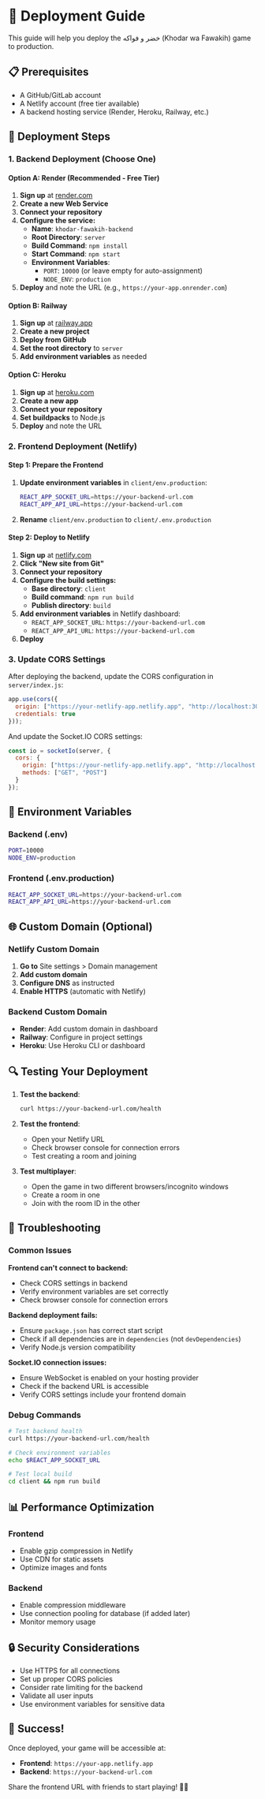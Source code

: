 # 🚀 Deployment Guide

This guide will help you deploy the خضر و فواكه (Khodar wa Fawakih) game to production.

## 📋 Prerequisites

- A GitHub/GitLab account
- A Netlify account (free tier available)
- A backend hosting service (Render, Heroku, Railway, etc.)

## 🎯 Deployment Steps

### 1. Backend Deployment (Choose One)

#### Option A: Render (Recommended - Free Tier)
1. **Sign up** at [render.com](https://render.com)
2. **Create a new Web Service**
3. **Connect your repository**
4. **Configure the service:**
   - **Name**: `khodar-fawakih-backend`
   - **Root Directory**: `server`
   - **Build Command**: `npm install`
   - **Start Command**: `npm start`
   - **Environment Variables**:
     - `PORT`: `10000` (or leave empty for auto-assignment)
     - `NODE_ENV`: `production`
5. **Deploy** and note the URL (e.g., `https://your-app.onrender.com`)

#### Option B: Railway
1. **Sign up** at [railway.app](https://railway.app)
2. **Create a new project**
3. **Deploy from GitHub**
4. **Set the root directory** to `server`
5. **Add environment variables** as needed

#### Option C: Heroku
1. **Sign up** at [heroku.com](https://heroku.com)
2. **Create a new app**
3. **Connect your repository**
4. **Set buildpacks** to Node.js
5. **Deploy** and note the URL

### 2. Frontend Deployment (Netlify)

#### Step 1: Prepare the Frontend
1. **Update environment variables** in `client/env.production`:
   ```bash
   REACT_APP_SOCKET_URL=https://your-backend-url.com
   REACT_APP_API_URL=https://your-backend-url.com
   ```
2. **Rename** `client/env.production` to `client/.env.production`

#### Step 2: Deploy to Netlify
1. **Sign up** at [netlify.com](https://netlify.com)
2. **Click "New site from Git"**
3. **Connect your repository**
4. **Configure the build settings:**
   - **Base directory**: `client`
   - **Build command**: `npm run build`
   - **Publish directory**: `build`
5. **Add environment variables** in Netlify dashboard:
   - `REACT_APP_SOCKET_URL`: `https://your-backend-url.com`
   - `REACT_APP_API_URL`: `https://your-backend-url.com`
6. **Deploy**

### 3. Update CORS Settings

After deploying the backend, update the CORS configuration in `server/index.js`:

```javascript
app.use(cors({ 
  origin: ["https://your-netlify-app.netlify.app", "http://localhost:3000"], 
  credentials: true 
}));
```

And update the Socket.IO CORS settings:

```javascript
const io = socketIo(server, {
  cors: {
    origin: ["https://your-netlify-app.netlify.app", "http://localhost:3000"],
    methods: ["GET", "POST"]
  }
});
```

## 🔧 Environment Variables

### Backend (.env)
```bash
PORT=10000
NODE_ENV=production
```

### Frontend (.env.production)
```bash
REACT_APP_SOCKET_URL=https://your-backend-url.com
REACT_APP_API_URL=https://your-backend-url.com
```

## 🌐 Custom Domain (Optional)

### Netlify Custom Domain
1. **Go to** Site settings > Domain management
2. **Add custom domain**
3. **Configure DNS** as instructed
4. **Enable HTTPS** (automatic with Netlify)

### Backend Custom Domain
- **Render**: Add custom domain in dashboard
- **Railway**: Configure in project settings
- **Heroku**: Use Heroku CLI or dashboard

## 🔍 Testing Your Deployment

1. **Test the backend**:
   ```bash
   curl https://your-backend-url.com/health
   ```

2. **Test the frontend**:
   - Open your Netlify URL
   - Check browser console for connection errors
   - Test creating a room and joining

3. **Test multiplayer**:
   - Open the game in two different browsers/incognito windows
   - Create a room in one
   - Join with the room ID in the other

## 🐛 Troubleshooting

### Common Issues

**Frontend can't connect to backend:**
- Check CORS settings in backend
- Verify environment variables are set correctly
- Check browser console for connection errors

**Backend deployment fails:**
- Ensure `package.json` has correct start script
- Check if all dependencies are in `dependencies` (not `devDependencies`)
- Verify Node.js version compatibility

**Socket.IO connection issues:**
- Ensure WebSocket is enabled on your hosting provider
- Check if the backend URL is accessible
- Verify CORS settings include your frontend domain

### Debug Commands

```bash
# Test backend health
curl https://your-backend-url.com/health

# Check environment variables
echo $REACT_APP_SOCKET_URL

# Test local build
cd client && npm run build
```

## 📊 Performance Optimization

### Frontend
- Enable gzip compression in Netlify
- Use CDN for static assets
- Optimize images and fonts

### Backend
- Enable compression middleware
- Use connection pooling for database (if added later)
- Monitor memory usage

## 🔒 Security Considerations

- Use HTTPS for all connections
- Set up proper CORS policies
- Consider rate limiting for the backend
- Validate all user inputs
- Use environment variables for sensitive data

## 🎉 Success!

Once deployed, your game will be accessible at:
- **Frontend**: `https://your-app.netlify.app`
- **Backend**: `https://your-backend-url.com`

Share the frontend URL with friends to start playing! 🍎🥬
